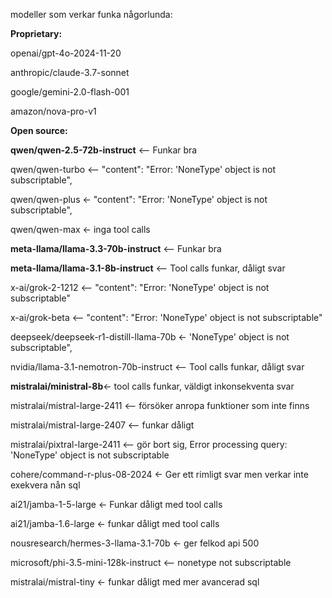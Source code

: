 modeller som verkar funka någorlunda:

**Proprietary:**

openai/gpt-4o-2024-11-20

anthropic/claude-3.7-sonnet

google/gemini-2.0-flash-001

amazon/nova-pro-v1

**Open source:**

**qwen/qwen-2.5-72b-instruct** <-- Funkar bra

qwen/qwen-turbo <--     "content": "Error: 'NoneType' object is not subscriptable",
 
qwen/qwen-plus <- "content": "Error: 'NoneType' object is not subscriptable",

qwen/qwen-max <- inga tool calls

**meta-llama/llama-3.3-70b-instruct** <-- Funkar bra

**meta-llama/llama-3.1-8b-instruct** <-- Tool calls funkar, dåligt svar

x-ai/grok-2-1212 <--    "content": "Error: 'NoneType' object is not subscriptable"

x-ai/grok-beta <-- "content": "Error: 'NoneType' object is not subscriptable"

deepseek/deepseek-r1-distill-llama-70b <- 'NoneType' object is not subscriptable",

nvidia/llama-3.1-nemotron-70b-instruct <-- Tool calls funkar, dåligt svar

**mistralai/ministral-8b**<- tool calls funkar, väldigt inkonsekventa svar

mistralai/mistral-large-2411 <-- försöker anropa funktioner som inte finns

mistralai/mistral-large-2407 <-- funkar dåligt

mistralai/pixtral-large-2411 <-- gör bort sig, Error processing query: 'NoneType' object is not subscriptable

cohere/command-r-plus-08-2024 <- Ger ett rimligt svar men verkar inte exekvera nån sql

ai21/jamba-1-5-large <- Funkar dåligt med tool calls

ai21/jamba-1.6-large <- funkar dåligt med tool calls

nousresearch/hermes-3-llama-3.1-70b <- ger felkod api 500

microsoft/phi-3.5-mini-128k-instruct <-- nonetype not subscriptable

mistralai/mistral-tiny <- funkar dåligt med mer avancerad sql


